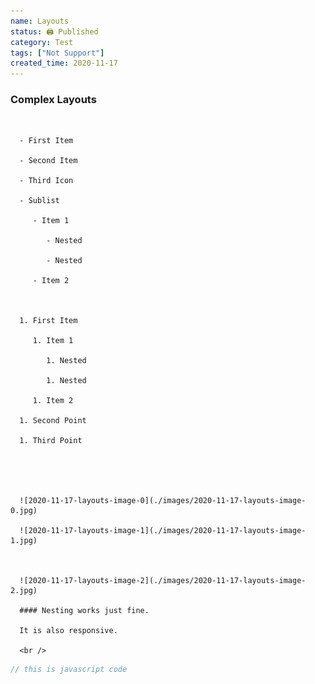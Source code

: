 ```yaml
---
name: Layouts
status: 🖨 Published
category: Test
tags: ["Not Support"]
created_time: 2020-11-17
---
```


### Complex Layouts

<br />

      - First Item

      - Second Item

      - Third Icon

      - Sublist

         - Item 1

            - Nested

            - Nested

         - Item 2



      1. First Item

         1. Item 1

            1. Nested

            1. Nested

         1. Item 2

      1. Second Point

      1. Third Point





      ![2020-11-17-layouts-image-0](./images/2020-11-17-layouts-image-0.jpg)

      ![2020-11-17-layouts-image-1](./images/2020-11-17-layouts-image-1.jpg)



      ![2020-11-17-layouts-image-2](./images/2020-11-17-layouts-image-2.jpg)

      #### Nesting works just fine.

      It is also responsive.

      <br />

```javascript
// this is javascript code
```

<br />
